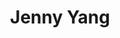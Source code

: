 ---
user: joyce
title: Jenny Yang
position: Director of Innovation, Strategy & Design
company: CBi
featured: false
---